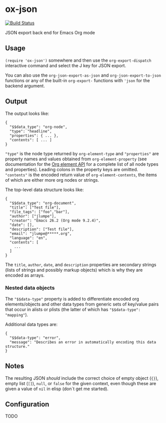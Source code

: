 # ox-json
[![Build Status](https://travis-ci.org/jlumpe/ox-json.svg?branch=master)](https://travis-ci.org/jlumpe/ox-json)

JSON export back end for Emacs Org mode


## Usage

`(require 'ox-json')` somewhere and then use the `org-export-dispatch`
interactive command and select the J key for JSON export.

You can also use the `org-json-export-as-json` and `org-json-export-to-json`
functions or any of the built-in `org-export-` functions with `'json`
for the backend argument.


## Output

The output looks like:

```
{
  "$$data_type": "org-node",
  "type": "headline",
  "properties": { ... },
  "contents": [ ... ]
}
```

`"type"` is the node type returned by `org-element-type` and `"properties"` are property names and
values obtained from `org-element-property` (see documentation for the
[Org element API](https://orgmode.org/worg/dev/org-element-api.html) for a complete list of all node
types and properties). Leading colons in the property keys are omitted. `"contents"` is the encoded
return value of `org-element-contents`, the items of which are either more org nodes or strings.

The top-level data structure looks like:

```
{
  "$$data_type": "org-document",
  "title": ["Test file"],
  "file_tags": ["foo","bar"],
  "author": ["jlumpe"],
  "creator": "Emacs 26.2 (Org mode 9.2.4)",
  "date": [],
  "description": ["Test file"],
  "email": "jlumpe@*****.org",
  "language": "en",
  "contents": [
    ...
  ]
}
```

The `title`, `author`, `date`, and `description` properties are secondary strings (lists of strings
and possibly markup objects) which is why they are encoded as arrays.


### Nested data objects

The `"$$data-type"` property is added to differentiate encoded org elements/objects and other data
types from generic sets of key/value pairs that occur in alists or plists (the latter of which has
`"$$data-type": "mapping"`).

Additional data types are:

```
{
  "$$data-type": "error",
  "message": "Describes an error in automatically encoding this data structure."
}
```


## Notes

The resulting JSON *should* include the correct choice of empty object (`{}`),
empty list (`[]`), `null`, or `false` for the given context, even though these are
given a value of `nil` in elisp (don`t get me started).


## Configuration

TODO
